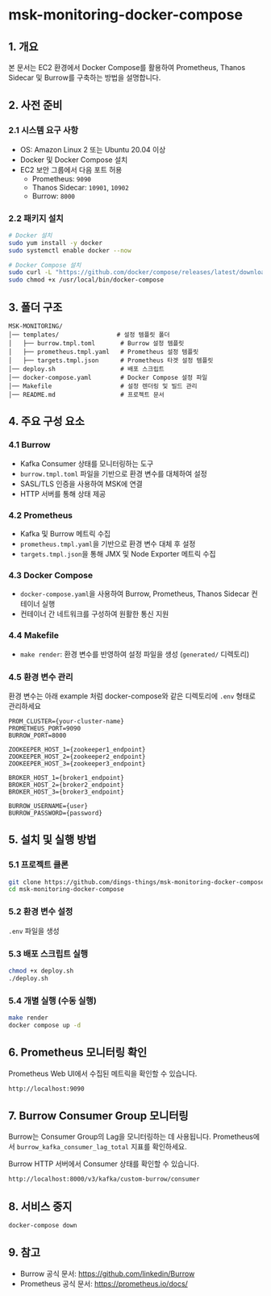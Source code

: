 # msk-monitoring-docker-compose
## 1. 개요
본 문서는 EC2 환경에서 Docker Compose를 활용하여 Prometheus, Thanos Sidecar 및 Burrow를 구축하는 방법을 설명합니다.

## 2. 사전 준비
### 2.1 시스템 요구 사항
- OS: Amazon Linux 2 또는 Ubuntu 20.04 이상
- Docker 및 Docker Compose 설치
- EC2 보안 그룹에서 다음 포트 허용
  - Prometheus: `9090`
  - Thanos Sidecar: `10901`, `10902`
  - Burrow: `8000`

### 2.2 패키지 설치
```sh
# Docker 설치
sudo yum install -y docker
sudo systemctl enable docker --now

# Docker Compose 설치
sudo curl -L "https://github.com/docker/compose/releases/latest/download/docker-compose-$(uname -s)-$(uname -m)" -o /usr/local/bin/docker-compose
sudo chmod +x /usr/local/bin/docker-compose
```

## 3. 폴더 구조
```
MSK-MONITORING/
│── templates/                # 설정 템플릿 폴더
│   ├── burrow.tmpl.toml       # Burrow 설정 템플릿
│   ├── prometheus.tmpl.yaml   # Prometheus 설정 템플릿
│   ├── targets.tmpl.json      # Prometheus 타겟 설정 템플릿
│── deploy.sh                  # 배포 스크립트
│── docker-compose.yaml        # Docker Compose 설정 파일
│── Makefile                   # 설정 렌더링 및 빌드 관리
│── README.md                  # 프로젝트 문서
```

## 4. 주요 구성 요소

### 4.1 Burrow
- Kafka Consumer 상태를 모니터링하는 도구
- `burrow.tmpl.toml` 파일을 기반으로 환경 변수를 대체하여 설정
- SASL/TLS 인증을 사용하여 MSK에 연결
- HTTP 서버를 통해 상태 제공

### 4.2 Prometheus
- Kafka 및 Burrow 메트릭 수집
- `prometheus.tmpl.yaml`을 기반으로 환경 변수 대체 후 설정
- `targets.tmpl.json`을 통해 JMX 및 Node Exporter 메트릭 수집

### 4.3 Docker Compose
- `docker-compose.yaml`을 사용하여 Burrow, Prometheus, Thanos Sidecar 컨테이너 실행
- 컨테이너 간 네트워크를 구성하여 원활한 통신 지원

### 4.4 Makefile
- `make render`: 환경 변수를 반영하여 설정 파일을 생성 (`generated/` 디렉토리)

### 4.5 환경 변수 관리
환경 변수는 아래 example 처럼 docker-compose와 같은 디렉토리에 `.env` 형태로 관리하세요
```env
PROM_CLUSTER={your-cluster-name}
PROMETHEUS_PORT=9090
BURROW_PORT=8000

ZOOKEEPER_HOST_1={zookeeper1_endpoint}
ZOOKEEPER_HOST_2={zookeeper2_endpoint}
ZOOKEEPER_HOST_3={zookeeper3_endpoint}

BROKER_HOST_1={broker1_endpoint}
BROKER_HOST_2={broker2_endpoint}
BROKER_HOST_3={broker3_endpoint}

BURROW_USERNAME={user}
BURROW_PASSWORD={password}
```

## 5. 설치 및 실행 방법
### 5.1 프로젝트 클론
```sh
git clone https://github.com/dings-things/msk-monitoring-docker-compose.git
cd msk-monitoring-docker-compose
```

### 5.2 환경 변수 설정
`.env` 파일을 생성

### 5.3 배포 스크립트 실행
```sh
chmod +x deploy.sh
./deploy.sh
```

### 5.4 개별 실행 (수동 실행)
```sh
make render
docker compose up -d
```

## 6. Prometheus 모니터링 확인
Prometheus Web UI에서 수집된 메트릭을 확인할 수 있습니다.
```sh
http://localhost:9090
```

## 7. Burrow Consumer Group 모니터링
Burrow는 Consumer Group의 Lag을 모니터링하는 데 사용됩니다. Prometheus에서 `burrow_kafka_consumer_lag_total` 지표를 확인하세요.

Burrow HTTP 서버에서 Consumer 상태를 확인할 수 있습니다.
```sh
http://localhost:8000/v3/kafka/custom-burrow/consumer
```

## 8. 서비스 중지
```sh
docker-compose down
```

## 9. 참고
- Burrow 공식 문서: https://github.com/linkedin/Burrow
- Prometheus 공식 문서: https://prometheus.io/docs/


